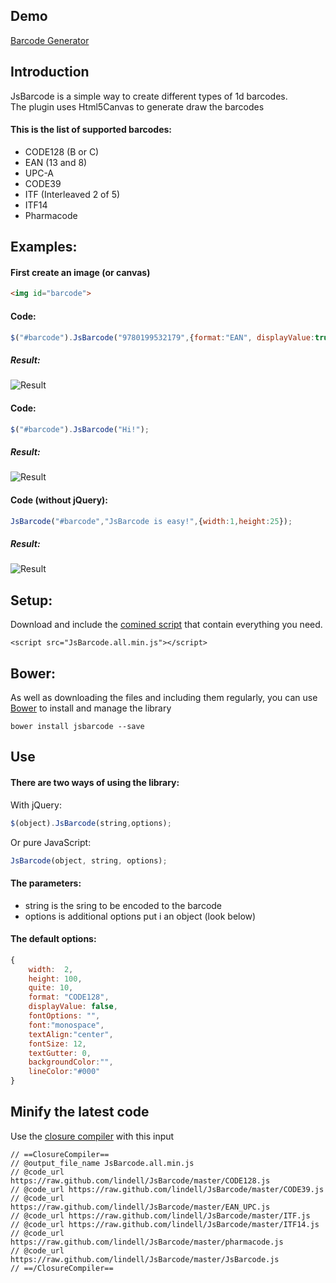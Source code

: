 Demo
----
[Barcode Generator](http://lindell.github.io/JsBarcode/)

Introduction
----
JsBarcode is a simple way to create different types of 1d barcodes.  
The plugin uses Html5Canvas to generate draw the barcodes

#### This is the list of supported barcodes:
*  CODE128 (B or C)
*  EAN (13 and 8)
*  UPC-A
*  CODE39
*  ITF (Interleaved 2 of 5)
*  ITF14
*  Pharmacode

Examples:
----

#### First create an image (or canvas)
````html
<img id="barcode">
````

#### Code:
````javascript
$("#barcode").JsBarcode("9780199532179",{format:"EAN", displayValue:true, fontSize:20});
````
##### Result:
![Result](http://lindell.github.io/JsBarcode/README_images/ean.png)



#### Code:
````javascript
$("#barcode").JsBarcode("Hi!");
````

##### Result:
![Result](http://lindell.github.io/JsBarcode/README_images/hi.png)



#### Code (without jQuery):
````javascript
JsBarcode("#barcode","JsBarcode is easy!",{width:1,height:25});
````
##### Result:
![Result](http://lindell.github.io/JsBarcode/README_images/javascript_is_fun.png)

Setup:
----
Download and include the [comined script](https://github.com/lindell/JsBarcode/releases) that contain everything you need.

````
<script src="JsBarcode.all.min.js"></script>
````

Bower:
----
As well as downloading the files and including them regularly,
you can use [Bower](http://bower.io) to install and manage the library
````
bower install jsbarcode --save
````

Use
----
#### There are two ways of using the library:
With jQuery:
````javascript
$(object).JsBarcode(string,options);
````
Or pure JavaScript:
````javascript
JsBarcode(object, string, options);
````

#### The parameters:
*  string is the sring to be encoded to the barcode
*  options is additional options put i an object (look below)

#### The default options:
````javascript
{
	width:	2,
	height:	100,
	quite: 10,
	format:	"CODE128",
	displayValue: false,
	fontOptions: "",
	font:"monospace",
	textAlign:"center",
	fontSize: 12,
	textGutter: 0,
	backgroundColor:"",
	lineColor:"#000"
}
````






Minify the latest code
----
Use the [closure compiler](http://closure-compiler.appspot.com/home) with this input
````
// ==ClosureCompiler==
// @output_file_name JsBarcode.all.min.js
// @code_url https://raw.github.com/lindell/JsBarcode/master/CODE128.js
// @code_url https://raw.github.com/lindell/JsBarcode/master/CODE39.js
// @code_url https://raw.github.com/lindell/JsBarcode/master/EAN_UPC.js
// @code_url https://raw.github.com/lindell/JsBarcode/master/ITF.js
// @code_url https://raw.github.com/lindell/JsBarcode/master/ITF14.js
// @code_url https://raw.github.com/lindell/JsBarcode/master/pharmacode.js
// @code_url https://raw.github.com/lindell/JsBarcode/master/JsBarcode.js
// ==/ClosureCompiler==
````
